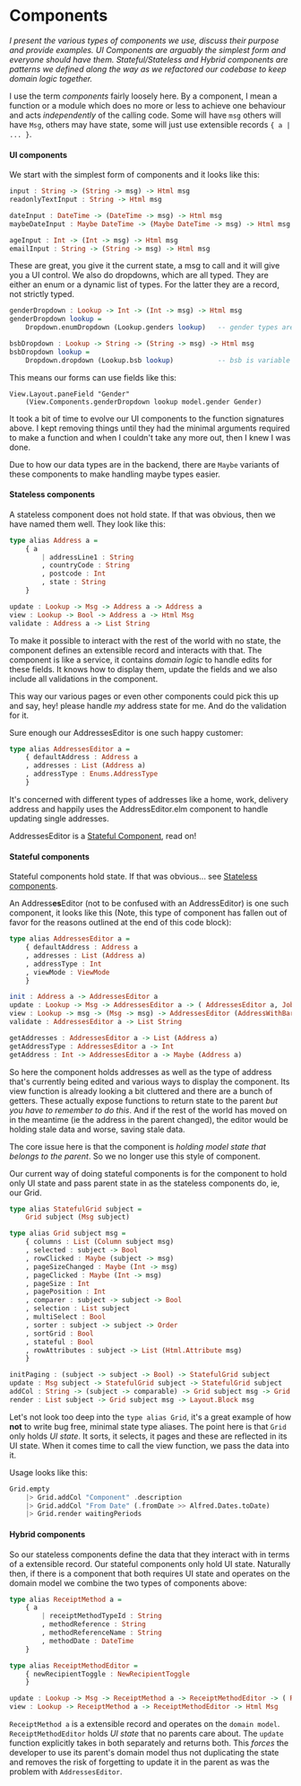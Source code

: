 # Components
_I present the various types of components we use, discuss their purpose and provide examples. UI Components are arguably the simplest form and everyone should have them. Stateful/Stateless and Hybrid components are patterns we defined along the way as we refactored our codebase to keep domain logic together._

I use the term _components_ fairly loosely here. By a component, I mean a function or a module which does no more or less to achieve one behaviour and acts _independently_ of the calling code. Some will have `msg` others will have `Msg`, others may have state, some will just use extensible records `{ a | ... }`.

#### UI components

We start with the simplest form of components and it looks like this:
```haskell
input : String -> (String -> msg) -> Html msg
readonlyTextInput : String -> Html msg

dateInput : DateTime -> (DateTime -> msg) -> Html msg
maybeDateInput : Maybe DateTime -> (Maybe DateTime -> msg) -> Html msg

ageInput : Int -> (Int -> msg) -> Html msg
emailInput : String -> (String -> msg) -> Html msg
```

These are great, you give it the current state, a msg to call and it will give you a UI control.
We also do dropdowns, which are all typed. They are either an enum or a dynamic list of types. For the latter they are a record, not strictly typed.

```haskell
genderDropdown : Lookup -> Int -> (Int -> msg) -> Html msg
genderDropdown lookup =
    Dropdown.enumDropdown (Lookup.genders lookup)   -- gender types are fixed (Enum)

bsbDropdown : Lookup -> String -> (String -> msg) -> Html msg
bsbDropdown lookup =
    Dropdown.dropdown (Lookup.bsb lookup)           -- bsb is variable (Lookup table)
```

This means our forms can use fields like this:
```
View.Layout.paneField "Gender"
    (View.Components.genderDropdown lookup model.gender Gender)
```

It took a bit of time to evolve our UI components to the function signatures above. I kept removing things until they had the minimal arguments required to make a function and when I couldn't take any more out, then I knew I was done.

Due to how our data types are in the backend, there are `Maybe` variants of these components to make handling maybe types easier.

#### Stateless components

A stateless component does not hold state. If that was obvious, then we have named them well. They look like this:

```haskell
type alias Address a =
    { a
        | addressLine1 : String
        , countryCode : String
        , postcode : Int
        , state : String
    }

update : Lookup -> Msg -> Address a -> Address a
view : Lookup -> Bool -> Address a -> Html Msg
validate : Address a -> List String
```

To make it possible to interact with the rest of the world with no state, the component defines an extensible record and interacts with that. The component is like a service, it contains _domain logic_ to handle edits for these fields. It knows how to display them, update the fields and we also include all validations in the component.

This way our various pages or even other components could pick this up and say, hey! please handle _my_ address state for me. And do the validation for it.

Sure enough our AddressesEditor is one such happy customer:

```haskell
type alias AddressesEditor a =
    { defaultAddress : Address a
    , addresses : List (Address a)
    , addressType : Enums.AddressType
    }
```

It's concerned with different types of addresses like a home, work, delivery address and happily uses the AddressEditor.elm component to handle updating single addresses.

AddressesEditor is a [Stateful Component](#stateful-components), read on!

#### Stateful components

Stateful components hold state. If that was obvious... see [Stateless components](#stateless-components).

An Address**es**Editor (not to be confused with an AddressEditor) is one such component, it looks like this (Note, this type of component has fallen out of favor for the reasons outlined at the end of this code block):

```haskell
type alias AddressesEditor a =
    { defaultAddress : Address a
    , addresses : List (Address a)
    , addressType : Int
    , viewMode : ViewMode
    }

init : Address a -> AddressesEditor a
update : Lookup -> Msg -> AddressesEditor a -> ( AddressesEditor a, Job Msg )
view : Lookup -> msg -> (Msg -> msg) -> AddressesEditor (AddressWithBarcode a) -> Html msg
validate : AddressesEditor a -> List String

getAddresses : AddressesEditor a -> List (Address a)
getAddressType : AddressesEditor a -> Int
getAddress : Int -> AddressesEditor a -> Maybe (Address a)
```

So here the component holds addresses as well as the type of address that's currently being edited and various ways to display the component. Its view function is already looking a bit cluttered and there are a bunch of getters. These actually expose functions to return state to the parent _but you have to remember to do this_. And if the rest of the world has moved on in the meantime (ie the address in the parent changed), the editor would be holding stale data and worse, saving stale data.

The core issue here is that the component is _holding model state that belongs to the parent_. So we no longer use this style of component.

Our current way of doing stateful components is for the component to hold only UI state and pass parent state in as the stateless components do, ie, our Grid.

```haskell
type alias StatefulGrid subject =
    Grid subject (Msg subject)

type alias Grid subject msg =
    { columns : List (Column subject msg)
    , selected : subject -> Bool
    , rowClicked : Maybe (subject -> msg)
    , pageSizeChanged : Maybe (Int -> msg)
    , pageClicked : Maybe (Int -> msg)
    , pageSize : Int
    , pagePosition : Int
    , comparer : subject -> subject -> Bool
    , selection : List subject
    , multiSelect : Bool
    , sorter : subject -> subject -> Order
    , sortGrid : Bool
    , stateful : Bool
    , rowAttributes : subject -> List (Html.Attribute msg)
    }

initPaging : (subject -> subject -> Bool) -> StatefulGrid subject
update : Msg subject -> StatefulGrid subject -> StatefulGrid subject
addCol : String -> (subject -> comparable) -> Grid subject msg -> Grid subject msg
render : List subject -> Grid subject msg -> Layout.Block msg
```

Let's not look too deep into the `type alias Grid`, it's a great example of how **not** to write bug free, minimal state type aliases. The point here is that `Grid` only holds _UI state_. It sorts, it selects, it pages and these are reflected in its UI state. When it comes time to call the view function, we pass the data into it.

Usage looks like this:
```haskell
Grid.empty
    |> Grid.addCol "Component" .description
    |> Grid.addCol "From Date" (.fromDate >> Alfred.Dates.toDate)
    |> Grid.render waitingPeriods
```

#### Hybrid components

So our stateless components define the data that they interact with in terms of a extensible record. Our stateful components only hold UI state. Naturally then, if there is a component that both requires UI state and operates on the domain model we combine the two types of components above:

```haskell
type alias ReceiptMethod a =
    { a
        | receiptMethodTypeId : String
        , methodReference : String
        , methodReferenceName : String
        , methodDate : DateTime
    }

type alias ReceiptMethodEditor =
    { newRecipientToggle : NewRecipientToggle
    }

update : Lookup -> Msg -> ReceiptMethod a -> ReceiptMethodEditor -> ( ReceiptMethod a, ReceiptMethodEditor, Job Msg )
view : Lookup -> ReceiptMethod a -> ReceiptMethodEditor -> Html Msg
```

`ReceiptMethod a` is a extensible record and operates on the `domain model`. `ReceiptMethodEditor` holds _UI state_ that no parents care about.
The `update` function explicitly takes in both separately and returns both. This _forces_ the developer to use its parent's domain model thus not duplicating the state and removes the risk of forgetting to update it in the parent as was the problem with `AddressesEditor`.

